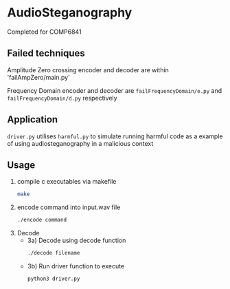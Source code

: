 # AudioSteganography
Completed for COMP6841
## Failed techniques
Amplitude Zero crossing encoder and decoder are within 'failAmpZero/main.py'

Frequency Domain encoder and decoder are `failFrequencyDomain/e.py` and `failFrequencyDomain/d.py` respectively

## Application
`driver.py` utilises `harmful.py` to simulate running harmful code as a example of using audiosteganography in a malicious context

## Usage
1) compile c executables via makefile
   ```bash
   make
2) encode command into input.wav file
   ```bash
   ./encode command
   
3) Decode
    - 3a) Decode using decode function
        ```bash
        ./decode filename
    - 3b) Run driver function to execute
        ```bash
        python3 driver.py
